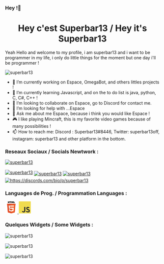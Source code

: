 ### Hey !👋
 
 <h1 align="center">Hey c'est Superbar13 / Hey it's Superbar13</h1>
 
Yeah Hello and welcome to my profile, i am superbar13 and i want to be programmer in my life, i only do little things for the moment but one day i'll be programmer !

<p align="left"> <img src="https://komarev.com/ghpvc/?username=superbar13&label=Profile%20views&color=0e75b6&style=flat" alt="superbar13" /> </p>

- 🔭 I’m currently working on Espace, OmegaBot, and others littles projects !
- 🌱 I’m currently learning Javascript, and on the to do list is java, python, C, C#, C++ !
- 🎈 I’m looking to collaborate on Espace, go to Discord for contact me.
- 🤔 I’m looking for help with ...Espace
- 💬 Ask me about me Espace, because i think you would like Espace !
- 🎮 I like playing Mincraft, this is my favorite video games because of many possibilities !
- 📫 How to reach me: Discord : Superbar13#8446, Twitter: superbar13off, instagram: superbar13 and other platform in the bottom.

<h3 align="left">Reseaux Sociaux / Socials Newtwork :</h3>
<a href="https://twitter.com/superbar13off" target="blank"><img src="https://img.shields.io/twitter/follow/superbar13off?logo=twitter&style=for-the-badge" alt="superbar13"></a> 
<p align="left">
<a href="https://twitter.com/superbar13off" target="blank"><img align="center" src="https://upload.wikimedia.org/wikipedia/commons/4/4f/Twitter-logo.svg" alt="superbar13" width="40" /></a>
<a href="https://instagram.com/superbar13" target="blank"><img src="https://upload.wikimedia.org/wikipedia/commons/9/95/Instagram_logo_2022.svg" alt="superbar13" align="middle" width="40"></a> 
<a href="https://www.youtube.com/c/superbar13" target="blank"><img src="https://upload.wikimedia.org/wikipedia/commons/0/09/YouTube_full-color_icon_%282017%29.svg" alt="superbar13" align="middle" width="40"></a> 
<a href="https://discords.com/bio/p/superbar13" target="blank"><img src="https://upload.wikimedia.org/wikipedia/fr/4/4f/Discord_Logo_sans_texte.svg" alt="https://discords.com/bio/p/superbar13" align="middle" width="40"></a>
</p>

<h3 align="left">Languages de Prog. / Programmation Languages :</h3>
<a href="https://www.w3.org/html/" target="_blank"> <img src="https://raw.githubusercontent.com/devicons/devicon/master/icons/html5/html5-original-wordmark.svg" alt="html5" height="40" width="40"> </a> 
<a href="https://developer.mozilla.org/en-US/docs/Web/JavaScript" target="_blank"> <img src="https://raw.githubusercontent.com/devicons/devicon/master/icons/javascript/javascript-original.svg" alt="javascript" height="40" width="40"> </a>

<h3 align="left">Quelques Widgets / Some Widgets :</h3>
<p><img align="center" src="https://github-readme-stats.vercel.app/api/top-langs?username=superbar13&show_icons=true&locale=en&layout=compact" alt="superbar13" /></p>
<p><img align="center" src="https://github-readme-stats.vercel.app/api?username=superbar13&show_icons=true&locale=en" alt="superbar13" /></p>
<p><img align="center" src="https://github-readme-streak-stats.herokuapp.com/?user=superbar13&" alt="superbar13" /></p>
